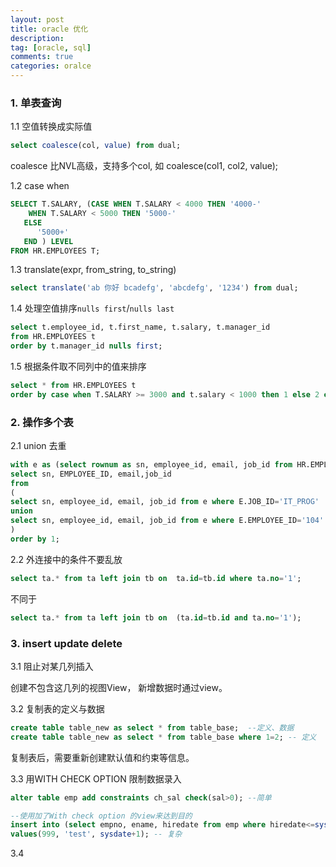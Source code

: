 ```yaml
---
layout: post
title: oracle 优化
description:  
tag: [oracle, sql]
comments: true
categories: oralce
---
```


### 1. 单表查询

1.1 空值转换成实际值

```sql
select coalesce(col, value) from dual;
```
coalesce 比NVL高级，支持多个col, 如 coalesce(col1, col2, value);

1.2  case when 

```sql
SELECT T.SALARY, (CASE WHEN T.SALARY < 4000 THEN '4000-'
    WHEN T.SALARY < 5000 THEN '5000-'
   ELSE  
      '5000+'
   END ) LEVEL
FROM HR.EMPLOYEES T;
```
<!-- more -->

1.3 translate(expr, from_string, to_string) 

```sql
select translate('ab 你好 bcadefg', 'abcdefg', '1234') from dual;
```

1.4 处理空值排序`nulls first`/`nulls last`

```sql
select t.employee_id, t.first_name, t.salary, t.manager_id 
from HR.EMPLOYEES t 
order by t.manager_id nulls first;
```

1.5 根据条件取不同列中的值来排序

```sql
select * from HR.EMPLOYEES t 
order by case when T.SALARY >= 3000 and t.salary < 1000 then 1 else 2 end, 3;
```

### 2. 操作多个表

2.1 union 去重

```sql
with e as (select rownum as sn, employee_id, email, job_id from HR.EMPLOYEES) 
select sn, EMPLOYEE_ID, email,job_id
from 
(
select sn, employee_id, email, job_id from e where E.JOB_ID='IT_PROG'
union 
select sn, employee_id, email, job_id from e where E.EMPLOYEE_ID='104'
)
order by 1;
```

2.2 外连接中的条件不要乱放

```sql
select ta.* from ta left join tb on  ta.id=tb.id where ta.no='1';
```
不同于

```sql
select ta.* from ta left join tb on  (ta.id=tb.id and ta.no='1');
```

### 3. insert update delete 

3.1 阻止对某几列插入

创建不包含这几列的视图View， 新增数据时通过view。

3.2 复制表的定义与数据

```sql
create table table_new as select * from table_base;  --定义、数据
create table table_new as select * from table_base where 1=2; -- 定义
```
复制表后，需要重新创建默认值和约束等信息。

3.3 用WITH CHECK OPTION 限制数据录入

```sql
alter table emp add constraints ch_sal check(sal>0); --简单

--使用加了With check option 的view来达到目的
insert into (select empno, ename, hiredate from emp where hiredate<=sysdate with CHECK OPTION) 
values(999, 'test', sysdate+1); -- 复杂
```

3.4 

